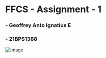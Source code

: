 # FFCS - Assignment - 1

### - Geoffrey Anto Ignatius E
### - 21BPS1388

![image](https://user-images.githubusercontent.com/91791834/230790476-783751f3-98dd-4bd7-8e00-59a743831736.png)
